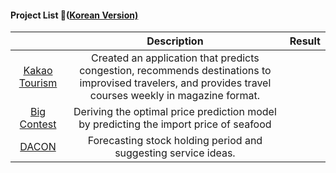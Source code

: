 #### Project List 📝([Korean Version)](https://viridian-monarch-554.notion.site/Project-List-2fb5f156c064465f9dcd66d49e4188ee)
|                                                                                 	|                                                                        Description                                                                       	| Result 	|
|:-------------------------------------------------------------------------------:	|:--------------------------------------------------------------------------------------------------------------------------------------------------------:	|--------	|
| [Kakao Tourism](https://github.com/loveacaji/Project/tree/main/Kakao%20Tourism) 	| Created an application that predicts congestion, recommends destinations to improvised travelers, and provides travel courses weekly in magazine format. 	|        	|
|   [Big Contest](https://github.com/loveacaji/Project/tree/main/BIG%20CONTEST)   	| Deriving the optimal price prediction model by predicting the import price of seafood                                                                    	|        	|
| [DACON](https://dacon.io/competitions/official/235798/overview/description)     	| Forecasting stock holding period and suggesting service ideas.                                                                                           	|        	|

